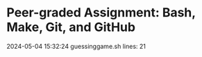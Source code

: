 # Peer-graded Assignment: Bash, Make, Git, and GitHub
2024-05-04 15:32:24
guessinggame.sh lines: 21
